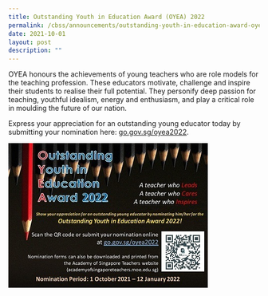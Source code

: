 ```yaml
---
title: Outstanding Youth in Education Award (OYEA) 2022
permalink: /cbss/announcements/outstanding-youth-in-education-award-oyea-2022
date: 2021-10-01
layout: post
description: ""
---
```


<p>OYEA honours the achievements of young teachers who are role models for the teaching profession. These educators motivate, challenge and inspire their students to realise their full potential. They personify deep passion for teaching, youthful idealism, energy and enthusiasm, and play a critical role in moulding the future of our nation.</p>
<p>Express your appreciation for an outstanding young educator today by submitting your nomination here:&nbsp;<a href="https://go.gov.sg/oyea2022" target="_blank" rel="noopener">go.gov.sg/oyea2022</a>.</p>

![](/images/oyea-2022s.jpg)